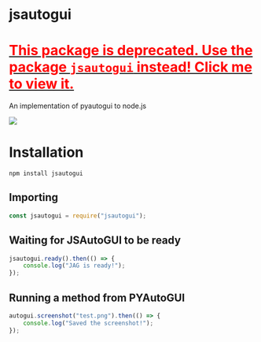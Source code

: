 # jsautogui

# <a href="https://npmjs.com/package/jsautogui"><font color="red">This package is deprecated. Use the package `jsautogui` instead! Click me to view it.</font></a>

An implementation of pyautogui to node.js

[![](https://img.shields.io/badge/Discord-black?style=for-the-badge&logo=discord)](https://discord.gg/emAhrw3mvM)

# Installation

```shell
npm install jsautogui
```

## Importing

```js
const jsautogui = require("jsautogui");
```

## Waiting for JSAutoGUI to be ready

```js
jsautogui.ready().then(() => {
    console.log("JAG is ready!");
});
```

## Running a method from PYAutoGUI

```js
autogui.screenshot("test.png").then(() => {
    console.log("Saved the screenshot!");
});
```